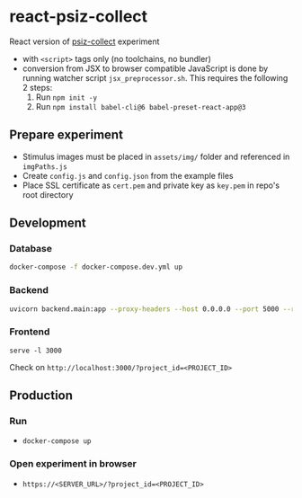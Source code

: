 # react-psiz-collect

React version of [psiz-collect](https://github.com/psiz-org/psiz-collect) experiment

- with `<script>` tags only (no toolchains, no bundler)
- conversion from JSX to browser compatible JavaScript is done by running watcher script `jsx_preprocessor.sh`. This requires the following 2 steps:
  1.  Run `npm init -y`
  2.  Run `npm install babel-cli@6 babel-preset-react-app@3`

## Prepare experiment

- Stimulus images must be placed in `assets/img/` folder and referenced in `imgPaths.js`
- Create `config.js` and `config.json` from the example files
- Place SSL certificate as `cert.pem` and private key as `key.pem` in repo's root directory

## Development

### Database

```bash
docker-compose -f docker-compose.dev.yml up
```

### Backend

```bash
uvicorn backend.main:app --proxy-headers --host 0.0.0.0 --port 5000 --reload
```

### Frontend

```
serve -l 3000
```

Check on `http://localhost:3000/?project_id=<PROJECT_ID> `

## Production

### Run

- `docker-compose up`

### Open experiment in browser

- `https://<SERVER_URL>/?project_id=<PROJECT_ID> `
